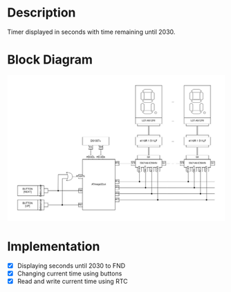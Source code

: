 # Description

Timer displayed in seconds with time remaining until 2030.

# Block Diagram

![Block Diagram](/doc/Block%20Diagram.jpg)

# Implementation

- [X] Displaying seconds until 2030 to FND
- [X] Changing current time using buttons
- [X] Read and write current time using RTC
